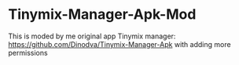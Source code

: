 # Tinymix-Manager-Apk-Mod
This is moded by me original app Tinymix manager: https://github.com/Dinodva/Tinymix-Manager-Apk with adding more permissions
